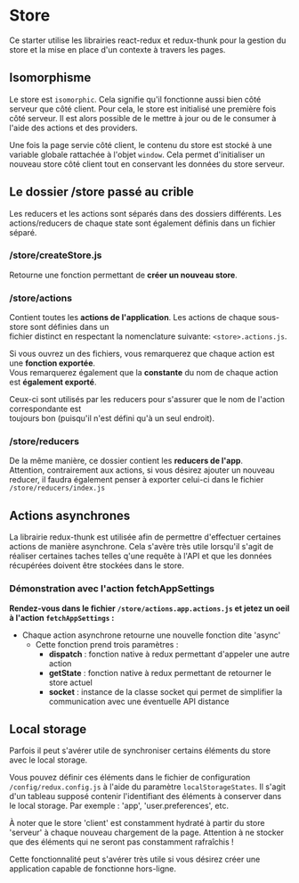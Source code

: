 # Store

Ce starter utilise les librairies react-redux et redux-thunk pour la gestion du store et la mise en place d'un contexte à travers les pages.


## Isomorphisme

Le store est `isomorphic`. Cela signifie qu'il fonctionne aussi bien côté serveur que côté client. Pour cela, le store est initialisé une première fois côté serveur. Il est alors possible de le mettre à jour ou de le consumer à l'aide des actions et des providers. 

Une fois la page servie côté client, le contenu du store est stocké à une variable globale rattachée à l'objet `window`. Cela permet d'initialiser un nouveau store côté client tout en conservant les données du store serveur.


## Le dossier /store passé au crible 
  
Les reducers et les actions sont séparés dans des dossiers différents. Les actions/reducers de chaque state sont également définis dans un fichier séparé.  
  
### /store/createStore.js  
  
Retourne une fonction permettant de **créer un nouveau store**.  
  
### /store/actions  
  
Contient toutes les **actions de l'application**. Les actions de chaque sous-store sont définies dans un   
fichier distinct en respectant la nomenclature suivante: `<store>.actions.js`.  
  
Si vous ouvrez un des fichiers, vous remarquerez que chaque action est une **fonction exportée**.   
Vous remarquerez également que la **constante** du nom de chaque action est **également exporté**.  
  
Ceux-ci sont utilisés par les reducers pour s'assurer que le nom de l'action correspondante est   
toujours bon (puisqu'il n'est défini qu'à un seul endroit).  
  
### /store/reducers  
  
De la même manière, ce dossier contient les **reducers de l'app**.  
Attention, contrairement aux actions, si vous désirez ajouter un nouveau reducer, il faudra également penser à exporter celui-ci dans le fichier `/store/reducers/index.js`

## Actions asynchrones

La librairie redux-thunk est utilisée afin de permettre d'effectuer certaines actions de manière asynchrone. Cela s'avère très utile lorsqu'il s'agit de réaliser certaines taches telles q'une requête à l'API et que les données récupérées doivent être stockées dans le store. 

### Démonstration avec l'action fetchAppSettings

**Rendez-vous dans le fichier `/store/actions.app.actions.js` et jetez un oeil à l'action `fetchAppSettings` :**

- Chaque action asynchrone retourne une nouvelle fonction dite 'async'
	- Cette fonction prend trois paramètres :
		- **dispatch** :  fonction native à redux permettant d'appeler une autre action
		- **getState** : fonction native à redux permettant de retourner le store actuel
		- **socket** : instance de la classe socket qui permet de simplifier la communication avec une éventuelle API distance

## Local storage

Parfois il peut s'avérer utile de synchroniser certains éléments du store avec le local storage. 

Vous pouvez définir ces éléments dans le fichier de configuration `/config/redux.config.js` à l'aide du paramètre `localStorageStates`. Il s'agit d'un tableau supposé contenir l'identifiant des éléments à conserver dans le local storage. Par exemple : 'app', 'user.preferences', etc.

À noter que le store 'client' est constamment hydraté à partir du store 'serveur' à chaque nouveau chargement de la page. Attention à ne stocker que des éléments qui ne seront pas constamment rafraîchis !

Cette fonctionnalité peut s'avérer très utile si vous désirez créer une application capable de fonctionne hors-ligne.
